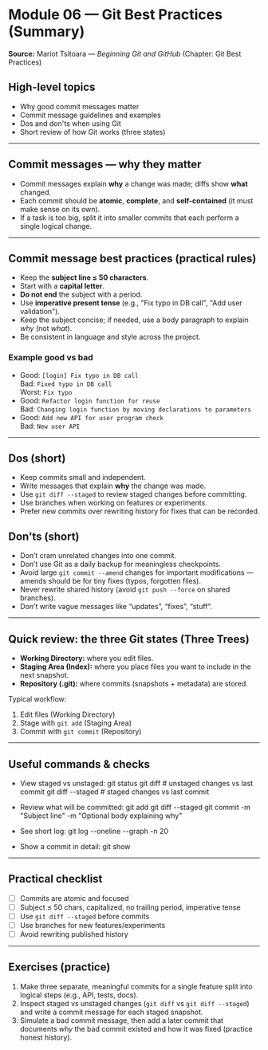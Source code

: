 # Module 06 — Git Best Practices (Summary)

**Source:** Mariot Tsitoara — *Beginning Git and GitHub* (Chapter: Git Best Practices)

## High-level topics
- Why good commit messages matter
- Commit message guidelines and examples
- Dos and don'ts when using Git
- Short review of how Git works (three states)

---

## Commit messages — why they matter
- Commit messages explain **why** a change was made; diffs show **what** changed.
- Each commit should be **atomic**, **complete**, and **self-contained** (it must make sense on its own).
- If a task is too big, split it into smaller commits that each perform a single logical change.

---

## Commit message best practices (practical rules)
- Keep the **subject line ≤ 50 characters**.
- Start with a **capital letter**.
- **Do not end** the subject with a period.
- Use **imperative present tense** (e.g., "Fix typo in DB call", "Add user validation").
- Keep the subject concise; if needed, use a body paragraph to explain *why* (not *what*).
- Be consistent in language and style across the project.

### Example good vs bad
- Good: `[login] Fix typo in DB call`  
  Bad: `Fixed typo in DB call`  
  Worst: `Fix typo`
- Good: `Refactor login function for reuse`  
  Bad: `Changing login function by moving declarations to parameters`
- Good: `Add new API for user program check`  
  Bad: `New user API`

---

## Dos (short)
- Keep commits small and independent.
- Write messages that explain **why** the change was made.
- Use `git diff --staged` to review staged changes before committing.
- Use branches when working on features or experiments.
- Prefer new commits over rewriting history for fixes that can be recorded.

## Don'ts (short)
- Don’t cram unrelated changes into one commit.
- Don’t use Git as a daily backup for meaningless checkpoints.
- Avoid large `git commit --amend` changes for important modifications — amends should be for tiny fixes (typos, forgotten files).
- Never rewrite shared history (avoid `git push --force` on shared branches).
- Don’t write vague messages like “updates”, “fixes”, “stuff”.

---

## Quick review: the three Git states (Three Trees)
- **Working Directory:** where you edit files.
- **Staging Area (Index):** where you place files you want to include in the next snapshot.
- **Repository (.git):** where commits (snapshots + metadata) are stored.

Typical workflow:
1. Edit files (Working Directory)
2. Stage with `git add` (Staging Area)
3. Commit with `git commit` (Repository)

---

## Useful commands & checks
- View staged vs unstaged:
git status
git diff # unstaged changes vs last commit
git diff --staged # staged changes vs last commit

- Review what will be committed:
git add <file>
git diff --staged
git commit -m "Subject line" -m "Optional body explaining why"

- See short log:
git log --oneline --graph -n 20

- Show a commit in detail:
git show <commit-id>

---

## Practical checklist
- [ ] Commits are atomic and focused
- [ ] Subject ≤ 50 chars, capitalized, no trailing period, imperative tense
- [ ] Use `git diff --staged` before commits
- [ ] Use branches for new features/experiments
- [ ] Avoid rewriting published history

---

## Exercises (practice)
1. Make three separate, meaningful commits for a single feature split into logical steps (e.g., API, tests, docs).
2. Inspect staged vs unstaged changes (`git diff` vs `git diff --staged`) and write a commit message for each staged snapshot.
3. Simulate a bad commit message, then add a later commit that documents *why* the bad commit existed and how it was fixed (practice honest history).